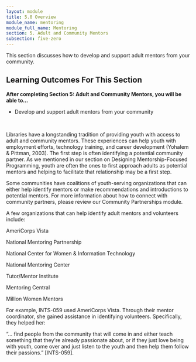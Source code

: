```yaml
---
layout: module
title: 5.0 Overview
module_name: mentoring
module_full_name: Mentoring
section: 5. Adult and Community Mentors
subsection: five-zero
---
```


This section discusses how to develop and support adult mentors from your community.

## Learning Outcomes For This Section

**After completing Section 5: Adult and Community Mentors, you will be able to...**
<ul class="fancy">
  <li>Develop and support adult mentors from your community</li> 
</ul>
<br>

Libraries have a longstanding tradition of providing youth with access to adult and community mentors. These experiences can help youth with employment efforts, technology training, and career development (Yohalem & Pittman, 2003). The first step is often identifying a potential community partner. As we mentioned in our section on Designing Mentorship-Focused Programming, youth are often the ones to first approach adults as potential mentors and helping to facilitate that relationship may be a first step.  

Some communities have coalitions of youth-serving organizations that can either help identify mentors or make recommendations and introductions to potential mentors. For more information about how to connect with community partners, please review our Community Partnerships module.  

A few organizations that can help identify adult mentors and volunteers include: 

AmeriCorps Vista 

National Mentoring Partnership 

National Center for Women & Information Technology 

National Mentoring Center 

Tutor/Mentor Institute 

Mentoring Central 

Million Women Mentors 

For example, INTS-059 used AmeriCorps Vista. Through their mentor coordinator, she gained assistance in identifying volunteers. Specifically, they helped her: 

“... find people from the community that will come in and either teach something that they're already passionate about, or if they just love being with youth, come over and just listen to the youth and then help them follow their passions.” [INTS-059].
